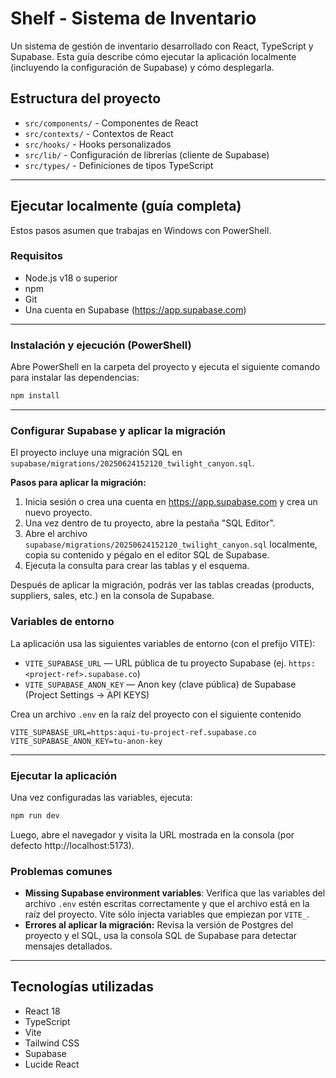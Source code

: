 # Shelf - Sistema de Inventario

Un sistema de gestión de inventario desarrollado con React, TypeScript y Supabase.
Esta guía describe cómo ejecutar la aplicación localmente (incluyendo la configuración de Supabase) y cómo desplegarla.

## Estructura del proyecto

- `src/components/` - Componentes de React
- `src/contexts/` - Contextos de React
- `src/hooks/` - Hooks personalizados
- `src/lib/` - Configuración de librerías (cliente de Supabase)
- `src/types/` - Definiciones de tipos TypeScript

---

## Ejecutar localmente (guía completa)

Estos pasos asumen que trabajas en Windows con PowerShell.

### Requisitos

- Node.js v18 o superior
- npm
- Git
- Una cuenta en Supabase (https://app.supabase.com)

---

### Instalación y ejecución (PowerShell)

Abre PowerShell en la carpeta del proyecto y ejecuta el siguiente comando para instalar las dependencias:

```powershell
npm install
```

---

### Configurar Supabase y aplicar la migración

El proyecto incluye una migración SQL en `supabase/migrations/20250624152120_twilight_canyon.sql`.

**Pasos para aplicar la migración:**

1. Inicia sesión o crea una cuenta en https://app.supabase.com y crea un nuevo proyecto.
2. Una vez dentro de tu proyecto, abre la pestaña "SQL Editor".
3. Abre el archivo `supabase/migrations/20250624152120_twilight_canyon.sql` localmente, copia su contenido y pégalo en el editor SQL de Supabase.
4. Ejecuta la consulta para crear las tablas y el esquema.

Después de aplicar la migración, podrás ver las tablas creadas (products, suppliers, sales, etc.) en la consola de Supabase.

### Variables de entorno

La aplicación usa las siguientes variables de entorno (con el prefijo VITE):

- `VITE_SUPABASE_URL` — URL pública de tu proyecto Supabase (ej. `https:<project-ref>.supabase.co`)
- `VITE_SUPABASE_ANON_KEY` — Anon key (clave pública) de Supabase (Project Settings → API KEYS)

Crea un archivo `.env` en la raíz del proyecto con el siguiente contenido

```
VITE_SUPABASE_URL=https:aqui-tu-project-ref.supabase.co
VITE_SUPABASE_ANON_KEY=tu-anon-key
```
 --- 

### Ejecutar la aplicación

Una vez configuradas las variables, ejecuta:

```powershell
npm run dev
```

Luego, abre el navegador y visita la URL mostrada en la consola (por defecto http://localhost:5173).

### Problemas comunes

- **Missing Supabase environment variables**:
  Verifica que las variables del archivo `.env` estén escritas correctamente y que el archivo está en la raíz del proyecto. Vite sólo injecta variables que empiezan por `VITE_`.
- **Errores al aplicar la migración:**
  Revisa la versión de Postgres del proyecto y el SQL, usa la consola SQL de Supabase para detectar mensajes detallados.

---

## Tecnologías utilizadas

- React 18
- TypeScript
- Vite
- Tailwind CSS
- Supabase
- Lucide React
